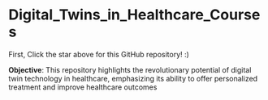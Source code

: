 # Digital_Twins_in_Healthcare_Courses

First, Click the star above for this GitHub repository! :)

**Objective**: This repository highlights the revolutionary potential of digital twin technology in healthcare, emphasizing its ability to offer personalized treatment and improve healthcare outcomes








